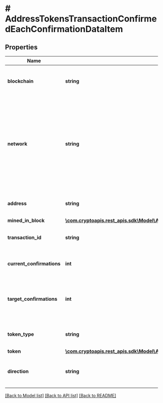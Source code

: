 # # AddressTokensTransactionConfirmedEachConfirmationDataItem

## Properties

Name | Type | Description | Notes
------------ | ------------- | ------------- | -------------
**blockchain** | **string** | Represents the specific blockchain protocol name, e.g. Ethereum, Bitcoin, etc. |
**network** | **string** | Represents the name of the blockchain network used; blockchain networks are usually identical as technology and software, but they differ in data, e.g. - \&quot;mainnet\&quot; is the live network with actual data while networks like \&quot;testnet\&quot;, \&quot;goerli\&quot;,  are test networks. |
**address** | **string** | Defines the specific address to which the transaction has been sent. |
**mined_in_block** | [**\com.cryptoapis.rest_apis.sdk\Model\AddressTokensTransactionConfirmedDataItemMinedInBlock**](AddressTokensTransactionConfirmedDataItemMinedInBlock.md) |  |
**transaction_id** | **string** | Defines the unique ID of the specific transaction, i.e. its identification number. |
**current_confirmations** | **int** | Defines the number of currently received confirmations for the transaction. |
**target_confirmations** | **int** | Defines the number of confirmation transactions requested as callbacks, i.e. the system can notify till the n-th confirmation. |
**token_type** | **string** | Defines the type of token sent with the transaction, e.g. ERC 20. |
**token** | [**\com.cryptoapis.rest_apis.sdk\Model\AddressTokensTransactionConfirmedEachConfirmationToken**](AddressTokensTransactionConfirmedEachConfirmationToken.md) |  |
**direction** | **string** | Defines whether the transaction is \&quot;incoming\&quot; or \&quot;outgoing\&quot;. |

[[Back to Model list]](../../README.md#models) [[Back to API list]](../../README.md#endpoints) [[Back to README]](../../README.md)
